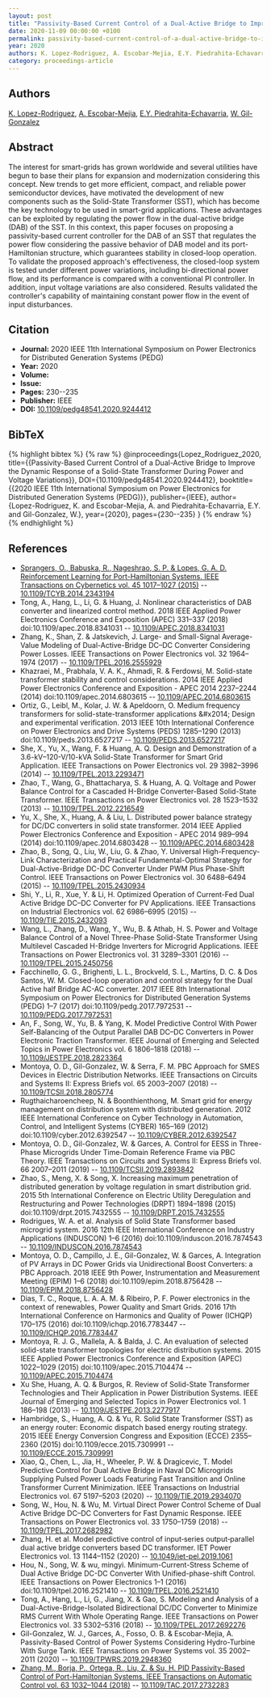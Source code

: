 ```yaml
---
layout: post
title: "Passivity-Based Current Control of a Dual-Active Bridge to Improve the Dynamic Response of a Solid-State Transformer During Power and Voltage Variations"
date: 2020-11-09 00:00:00 +0100
permalink: passivity-based-current-control-of-a-dual-active-bridge-to-improve-the-dynamic-response-of-a-solid-state-transformer-during-power-and-voltage-variations
year: 2020
authors: K. Lopez-Rodriguez, A. Escobar-Mejia, E.Y. Piedrahita-Echavarria, W. Gil-Gonzalez
category: proceedings-article
---
```

 
## Authors
[K. Lopez-Rodriguez](authors/k-lopez-rodriguez), [A. Escobar-Mejia](authors/a-escobar-mejia), [E.Y. Piedrahita-Echavarria](authors/e-y-piedrahita-echavarria), [W. Gil-Gonzalez](authors/walter-gil-gonzale)
 
## Abstract
The interest for smart-grids has grown worldwide and several utilities have begun to base their plans for expansion and modernization considering this concept. New trends to get more efficient, compact, and reliable power semiconductor devices, have motivated the development of new components such as the Solid-State Transformer (SST), which has become the key technology to be used in smart-grid applications. These advantages can be exploited by regulating the power flow in the dual-active bridge (DAB) of the SST. In this context, this paper focuses on proposing a passivity-based current controller for the DAB of an SST that regulates the power flow considering the passive behavior of DAB model and its port-Hamiltonian structure, which guarantees stability in closed-loop operation. To validate the proposed approach's effectiveness, the closed-loop system is tested under different power variations, including bi-directional power flow, and its performance is compared with a conventional PI controller. In addition, input voltage variations are also considered. Results validated the controller's capability of maintaining constant power flow in the event of input disturbances.
 
## Citation
- **Journal:** 2020 IEEE 11th International Symposium on Power Electronics for Distributed Generation Systems (PEDG)
- **Year:** 2020
- **Volume:** 
- **Issue:** 
- **Pages:** 230--235
- **Publisher:** IEEE
- **DOI:** [10.1109/pedg48541.2020.9244412](https://doi.org/10.1109/pedg48541.2020.9244412)
 
## BibTeX
{% highlight bibtex %}
{% raw %}
@inproceedings{Lopez_Rodriguez_2020,
  title={{Passivity-Based Current Control of a Dual-Active Bridge to Improve the Dynamic Response of a Solid-State Transformer During Power and Voltage Variations}},
  DOI={10.1109/pedg48541.2020.9244412},
  booktitle={{2020 IEEE 11th International Symposium on Power Electronics for Distributed Generation Systems (PEDG)}},
  publisher={IEEE},
  author={Lopez-Rodriguez, K. and Escobar-Mejia, A. and Piedrahita-Echavarria, E.Y. and Gil-Gonzalez, W.},
  year={2020},
  pages={230--235}
}
{% endraw %}
{% endhighlight %}
 
## References
- [Sprangers, O., Babuska, R., Nageshrao, S. P. & Lopes, G. A. D. Reinforcement Learning for Port-Hamiltonian Systems. IEEE Transactions on Cybernetics vol. 45 1017–1027 (2015)](reinforcement-learning-for-port-hamiltonian-systems) -- [10.1109/TCYB.2014.2343194](https://doi.org/10.1109/TCYB.2014.2343194)
- Tong, A., Hang, L., Li, G. & Huang, J. Nonlinear characteristics of DAB converter and linearized control method. 2018 IEEE Applied Power Electronics Conference and Exposition (APEC) 331–337 (2018) doi:10.1109/apec.2018.8341031 -- [10.1109/APEC.2018.8341031](https://doi.org/10.1109/APEC.2018.8341031)
- Zhang, K., Shan, Z. & Jatskevich, J. Large- and Small-Signal Average-Value Modeling of Dual-Active-Bridge DC–DC Converter Considering Power Losses. IEEE Transactions on Power Electronics vol. 32 1964–1974 (2017) -- [10.1109/TPEL.2016.2555929](https://doi.org/10.1109/TPEL.2016.2555929)
- Khazraei, M., Prabhala, V. A. K., Ahmadi, R. & Ferdowsi, M. Solid-state transformer stability and control considerations. 2014 IEEE Applied Power Electronics Conference and Exposition - APEC 2014 2237–2244 (2014) doi:10.1109/apec.2014.6803615 -- [10.1109/APEC.2014.6803615](https://doi.org/10.1109/APEC.2014.6803615)
- Ortiz, G., Leibl, M., Kolar, J. W. & Apeldoorn, O. Medium frequency transformers for solid-state-transformer applications &amp;#x2014; Design and experimental verification. 2013 IEEE 10th International Conference on Power Electronics and Drive Systems (PEDS) 1285–1290 (2013) doi:10.1109/peds.2013.6527217 -- [10.1109/PEDS.2013.6527217](https://doi.org/10.1109/PEDS.2013.6527217)
- She, X., Yu, X., Wang, F. & Huang, A. Q. Design and Demonstration of a 3.6-kV–120-V/10-kVA Solid-State Transformer for Smart Grid Application. IEEE Transactions on Power Electronics vol. 29 3982–3996 (2014) -- [10.1109/TPEL.2013.2293471](https://doi.org/10.1109/TPEL.2013.2293471)
- Zhao, T., Wang, G., Bhattacharya, S. & Huang, A. Q. Voltage and Power Balance Control for a Cascaded H-Bridge Converter-Based Solid-State Transformer. IEEE Transactions on Power Electronics vol. 28 1523–1532 (2013) -- [10.1109/TPEL.2012.2216549](https://doi.org/10.1109/TPEL.2012.2216549)
- Yu, X., She, X., Huang, A. & Liu, L. Distributed power balance strategy for DC/DC converters in solid state transformer. 2014 IEEE Applied Power Electronics Conference and Exposition - APEC 2014 989–994 (2014) doi:10.1109/apec.2014.6803428 -- [10.1109/APEC.2014.6803428](https://doi.org/10.1109/APEC.2014.6803428)
- Zhao, B., Song, Q., Liu, W., Liu, G. & Zhao, Y. Universal High-Frequency-Link Characterization and Practical Fundamental-Optimal Strategy for Dual-Active-Bridge DC-DC Converter Under PWM Plus Phase-Shift Control. IEEE Transactions on Power Electronics vol. 30 6488–6494 (2015) -- [10.1109/TPEL.2015.2430934](https://doi.org/10.1109/TPEL.2015.2430934)
- Shi, Y., Li, R., Xue, Y. & Li, H. Optimized Operation of Current-Fed Dual Active Bridge DC–DC Converter for PV Applications. IEEE Transactions on Industrial Electronics vol. 62 6986–6995 (2015) -- [10.1109/TIE.2015.2432093](https://doi.org/10.1109/TIE.2015.2432093)
- Wang, L., Zhang, D., Wang, Y., Wu, B. & Athab, H. S. Power and Voltage Balance Control of a Novel Three-Phase Solid-State Transformer Using Multilevel Cascaded H-Bridge Inverters for Microgrid Applications. IEEE Transactions on Power Electronics vol. 31 3289–3301 (2016) -- [10.1109/TPEL.2015.2450756](https://doi.org/10.1109/TPEL.2015.2450756)
- Facchinello, G. G., Brighenti, L. L., Brockveld, S. L., Martins, D. C. & Dos Santos, W. M. Closed-loop operation and control strategy for the Dual Active half Bridge AC-AC converter. 2017 IEEE 8th International Symposium on Power Electronics for Distributed Generation Systems (PEDG) 1–7 (2017) doi:10.1109/pedg.2017.7972531 -- [10.1109/PEDG.2017.7972531](https://doi.org/10.1109/PEDG.2017.7972531)
- An, F., Song, W., Yu, B. & Yang, K. Model Predictive Control With Power Self-Balancing of the Output Parallel DAB DC–DC Converters in Power Electronic Traction Transformer. IEEE Journal of Emerging and Selected Topics in Power Electronics vol. 6 1806–1818 (2018) -- [10.1109/JESTPE.2018.2823364](https://doi.org/10.1109/JESTPE.2018.2823364)
- Montoya, O. D., Gil-Gonzalez, W. & Serra, F. M. PBC Approach for SMES Devices in Electric Distribution Networks. IEEE Transactions on Circuits and Systems II: Express Briefs vol. 65 2003–2007 (2018) -- [10.1109/TCSII.2018.2805774](https://doi.org/10.1109/TCSII.2018.2805774)
- Rugthaicharoencheep, N. & Boonthienthong, M. Smart grid for energy management on distribution system with distributed generation. 2012 IEEE International Conference on Cyber Technology in Automation, Control, and Intelligent Systems (CYBER) 165–169 (2012) doi:10.1109/cyber.2012.6392547 -- [10.1109/CYBER.2012.6392547](https://doi.org/10.1109/CYBER.2012.6392547)
- Montoya, O. D., Gil-Gonzalez, W. & Garces, A. Control for EESS in Three-Phase Microgrids Under Time-Domain Reference Frame via PBC Theory. IEEE Transactions on Circuits and Systems II: Express Briefs vol. 66 2007–2011 (2019) -- [10.1109/TCSII.2019.2893842](https://doi.org/10.1109/TCSII.2019.2893842)
- Zhao, S., Meng, X. & Song, X. Increasing maximum penetration of distributed generation by voltage regulation in smart distribution grid. 2015 5th International Conference on Electric Utility Deregulation and Restructuring and Power Technologies (DRPT) 1894–1898 (2015) doi:10.1109/drpt.2015.7432555 -- [10.1109/DRPT.2015.7432555](https://doi.org/10.1109/DRPT.2015.7432555)
- Rodrigues, W. A. et al. Analysis of Solid State Transformer based microgrid system. 2016 12th IEEE International Conference on Industry Applications (INDUSCON) 1–6 (2016) doi:10.1109/induscon.2016.7874543 -- [10.1109/INDUSCON.2016.7874543](https://doi.org/10.1109/INDUSCON.2016.7874543)
- Montoya, O. D., Campillo, J. E., Gil-Gonzalez, W. & Garces, A. Integration of PV Arrays in DC Power Grids via Unidirectional Boost Converters: a PBC Approach. 2018 IEEE 9th Power, Instrumentation and Measurement Meeting (EPIM) 1–6 (2018) doi:10.1109/epim.2018.8756428 -- [10.1109/EPIM.2018.8756428](https://doi.org/10.1109/EPIM.2018.8756428)
- Dias, T. C., Roque, L. A. A. M. & Ribeiro, P. F. Power electronics in the context of renewables, Power Quality and Smart Grids. 2016 17th International Conference on Harmonics and Quality of Power (ICHQP) 170–175 (2016) doi:10.1109/ichqp.2016.7783447 -- [10.1109/ICHQP.2016.7783447](https://doi.org/10.1109/ICHQP.2016.7783447)
- Montoya, R. J. G., Mallela, A. & Balda, J. C. An evaluation of selected solid-state transformer topologies for electric distribution systems. 2015 IEEE Applied Power Electronics Conference and Exposition (APEC) 1022–1029 (2015) doi:10.1109/apec.2015.7104474 -- [10.1109/APEC.2015.7104474](https://doi.org/10.1109/APEC.2015.7104474)
- Xu She, Huang, A. Q. & Burgos, R. Review of Solid-State Transformer Technologies and Their Application in Power Distribution Systems. IEEE Journal of Emerging and Selected Topics in Power Electronics vol. 1 186–198 (2013) -- [10.1109/JESTPE.2013.2277917](https://doi.org/10.1109/JESTPE.2013.2277917)
- Hambridge, S., Huang, A. Q. & Yu, R. Solid State Transformer (SST) as an energy router: Economic dispatch based energy routing strategy. 2015 IEEE Energy Conversion Congress and Exposition (ECCE) 2355–2360 (2015) doi:10.1109/ecce.2015.7309991 -- [10.1109/ECCE.2015.7309991](https://doi.org/10.1109/ECCE.2015.7309991)
- Xiao, Q., Chen, L., Jia, H., Wheeler, P. W. & Dragicevic, T. Model Predictive Control for Dual Active Bridge in Naval DC Microgrids Supplying Pulsed Power Loads Featuring Fast Transition and Online Transformer Current Minimization. IEEE Transactions on Industrial Electronics vol. 67 5197–5203 (2020) -- [10.1109/TIE.2019.2934070](https://doi.org/10.1109/TIE.2019.2934070)
- Song, W., Hou, N. & Wu, M. Virtual Direct Power Control Scheme of Dual Active Bridge DC–DC Converters for Fast Dynamic Response. IEEE Transactions on Power Electronics vol. 33 1750–1759 (2018) -- [10.1109/TPEL.2017.2682982](https://doi.org/10.1109/TPEL.2017.2682982)
- Zhang, H. et al. Model predictive control of input‐series output‐parallel dual active bridge converters based DC transformer. IET Power Electronics vol. 13 1144–1152 (2020) -- [10.1049/iet-pel.2019.1061](https://doi.org/10.1049/iet-pel.2019.1061)
- Hou, N., Song, W. & wu,  mingyi. Minimum-Current-Stress Scheme of Dual Active Bridge DC-DC Converter With Unified-phase-shift Control. IEEE Transactions on Power Electronics 1–1 (2016) doi:10.1109/tpel.2016.2521410 -- [10.1109/TPEL.2016.2521410](https://doi.org/10.1109/TPEL.2016.2521410)
- Tong, A., Hang, L., Li, G., Jiang, X. & Gao, S. Modeling and Analysis of a Dual-Active-Bridge-Isolated Bidirectional DC/DC Converter to Minimize RMS Current With Whole Operating Range. IEEE Transactions on Power Electronics vol. 33 5302–5316 (2018) -- [10.1109/TPEL.2017.2692276](https://doi.org/10.1109/TPEL.2017.2692276)
- Gil-Gonzalez, W. J., Garces, A., Fosso, O. B. & Escobar-Mejia, A. Passivity-Based Control of Power Systems Considering Hydro-Turbine With Surge Tank. IEEE Transactions on Power Systems vol. 35 2002–2011 (2020) -- [10.1109/TPWRS.2019.2948360](https://doi.org/10.1109/TPWRS.2019.2948360)
- [Zhang, M., Borja, P., Ortega, R., Liu, Z. & Su, H. PID Passivity-Based Control of Port-Hamiltonian Systems. IEEE Transactions on Automatic Control vol. 63 1032–1044 (2018)](pid-passivity-based-control-of-port-hamiltonian-systems) -- [10.1109/TAC.2017.2732283](https://doi.org/10.1109/TAC.2017.2732283)

